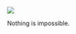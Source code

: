 ![](https://latex.codecogs.com/gif.latex?{\gamma}ou~can~{\upsilon}isit~it) 


Nothing is impossible.
